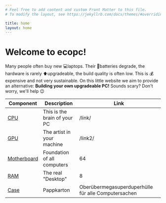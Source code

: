 ```yaml
---
# Feel free to add content and custom Front Matter to this file.
# To modify the layout, see https://jekyllrb.com/docs/themes/#overriding-theme-defaults

title: home
layout: home
---
```


# Welcome to ecopc!

Many people often buy new 💻laptops. Their 🔋batteries degrade, the hardware is rarely ⬆upgradeable, the build quality is often low. This is 💰expensive and not very sustainable. On this little website we aim to provide an alternative: **Building your own upgradeable PC!** Sounds scary? Don't worry, we'll help 😉

| Component               | Description                  | Link                                                |
| ----------------------- | ---------------------------- | --------------------------------------------------- |
| [CPU](pages/cpu)        | This is the brain of your PC | /link/                                              |
| [GPU](pages/gpu)        | The artist in your machine   | /link2/                                             |
| [Motherboard](pages/mb) | Foundation of all computers  | 64                                                  |
| [RAM](pages/ram)        | The real "Desktop"           | 8                                                   |
| [Case](pages/case)      | Pappkarton                   | Oberübermegasuperduperhülle für alle Computersachen |